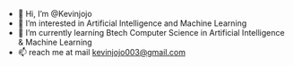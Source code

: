 - 👋 Hi, I’m @Kevinjojo
- 👀 I’m interested in Artificial Intelligence and Machine Learning
- 🌱 I’m currently learning Btech Computer Science in Artificial Intelligence & Machine Learning
- 📫 reach me at mail kevinjojo003@gmail.com


